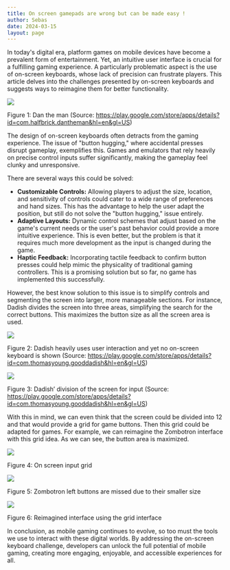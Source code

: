 ```yaml
---
title: On screen gamepads are wrong but can be made easy !
author: Sebas
date: 2024-03-15
layout: page
---
```


In today's digital era, platform games on mobile devices have become a prevalent form of entertainment. Yet, an intuitive user interface is crucial for a fulfilling gaming experience. A particularly problematic aspect is the use of on-screen keyboards, whose lack of precision can frustrate players. This article delves into the challenges presented by on-screen keyboards and suggests ways to reimagine them for better functionality.

![](/assets/images/2023-06-19-visualizing-itineraries-img/img3.png)

Figure 1: Dan the man (Source: https://play.google.com/store/apps/details?id=com.halfbrick.dantheman&hl=en&gl=US) 

The design of on-screen keyboards often detracts from the gaming experience. The issue of "button hugging," where accidental presses disrupt gameplay, exemplifies this. Games and emulators that rely heavily on precise control inputs suffer significantly, making the gameplay feel clunky and unresponsive.

There are several ways this could be solved:

- **Customizable Controls:** Allowing players to adjust the size, location, and sensitivity of controls could cater to a wide range of preferences and hand sizes. This has the advantage to help the user adapt the position, but still do not solve the "button hugging," issue entirely.
- **Adaptive Layouts:** Dynamic control schemes that adjust based on the game's current needs or the user's past behavior could provide a more intuitive experience. This is even better, but the problem is that it requires much more development as the input is changed during the game.
- **Haptic Feedback:** Incorporating tactile feedback to confirm button presses could help mimic the physicality of traditional gaming controllers. This is a promising solution but so far, no game has implemented this successfully.

However, the best know solution to this issue is to simplify controls and segmenting the screen into larger, more manageable sections. For instance, Dadish divides the screen into three areas, simplifying the search for the correct buttons. This maximizes the button size as all the screen area is used.

![](/assets/images/2023-06-19-visualizing-itineraries-img/img4.png)

Figure 2: Dadish heavily uses user interaction and yet no on-screen keyboard is shown (Source: https://play.google.com/store/apps/details?id=com.thomasyoung.gooddadish&hl=en&gl=US) 

![](/assets/images/2023-06-19-visualizing-itineraries-img/img5.png)

Figure 3: Dadish’ division of the screen for input (Source: https://play.google.com/store/apps/details?id=com.thomasyoung.gooddadish&hl=en&gl=US) 

With this in mind, we can even think that the screen could be divided into 12 and that would provide a grid for game buttons. Then this grid could be adapted for games. For example, we can reimagine the Zombotron interface with this grid idea. As we can see, the button area is maximized.

![](/assets/images/2023-06-19-visualizing-itineraries-img/img6.png)

Figure 4: On screen input grid

![](/assets/images/2023-06-19-visualizing-itineraries-img/img7.png)

Figure 5: Zombotron left buttons are missed due to their smaller size

![](/assets/images/2023-06-19-visualizing-itineraries-img/img8.png)

Figure 6: Reimagined interface using the grid interface

In conclusion, as mobile gaming continues to evolve, so too must the tools we use to interact with these digital worlds. By addressing the on-screen keyboard challenge, developers can unlock the full potential of mobile gaming, creating more engaging, enjoyable, and accessible experiences for all.